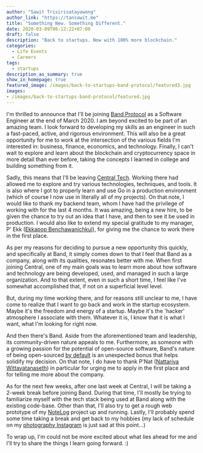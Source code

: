 ```yaml
---
author: "Sawit Trisirisatayawong"
author_link: "https://tansawit.me"
title: "Something New. Something Different."
date: 2020-03-09T06:12:22+07:00
draft: false
description: "Back to startups. Now with 100% more blockchain."
categories:
  - Life Events
  - Careers
tags:
  - startups
description_as_summary: true
show_in_homepage: true
featured_image: /images/back-to-startups-band-protocol/featured3.jpg
images:
- /images/back-to-startups-band-protocol/featured.jpg
---
```


I'm thrilled to announce that I'll be joining [Band Protocol](https://bandprotocol.com/) as a Software Engineer at the end of March 2020. I am beyond excited to be part of an amazing team. I look forward to developing my skills as an engineer in such a fast-paced, active, and rigorous environment. This will also be a great opportunity for me to work at the intersection of the various fields I'm interested in: business, finance, economics, and technology. Finally, I can't wait to explore and learn about the blockchain and cryptocurrency space in more detail than ever before, taking the concepts I learned in college and building something from it. 

Sadly, this means that I'll be leaving [Central Tech](https://central.tech). Working there had allowed me to explore and try various technologies, techniques, and tools. It is also where I got to properly learn and use Go in a production environment (which of course I now use in literally all of my projects). On that note, I would like to thank my backend team, whom I have had the privilege of working with for the last 4 months. It was amazing, being a new hire, to be given the chance to try out an idea that I have, and then to see it be used in production. I would also like to extend my special gratitude to my manager, P' Ekk ([Ekkapop Benchawanichkul](https://www.linkedin.com/in/ekkapop-benchawanichkul-14460334/)), for giving me the chance to work there in the first place.

As per my reasons for deciding to pursue a new opportunity this quickly, and specifically at Band, it simply comes down to that I feel that Band as a company, along with its qualities, resonates better with me. When first joining Central, one of my main goals was to learn more about how software and technology are being developed, used, and managed in such a large organization. And to that extent, even in such a short time, I feel like I've somewhat accomplished that, if not on a superficial level level. 

But, during my time working there, and for reasons still unclear to me, I have come to realize that I want to go back and work in the startup ecosystem. Maybe it's the freedom and energy of a startup. Maybe it's the 'hacker' atmosphere I associate with them. Whatever it is, I know that it is what I want, what I'm looking for right now. 

And then there's Band. Aside from the aforementioned team and leadership, its community-driven nature appeals to me. Furthermore, as someone with a growing passion for  the potential of open-source software, Band's nature of being open-sourced [by default](https://github.com/bandprotocol) is an unexpected bonus that helps solidify my decision. On that note, I do have to thank P'Nat ([Nattariya Wittayatanaseth](https://twitter.com/WNattariya)) in particular for urging me to apply in the first place and for telling me more about the company.

As for the next few weeks, after one last week at Central, I will be taking a 2-week break before joining Band. During that time, I'll mostly be trying to familiarize myself with the tech stack being used at Band along with the existing code-base. Other than that, I'll also try to get a rough web prototype of my [NoteLog](https://twitter.com/tansawit/status/1235482414861783040) project up and running. Lastly, I'll probably spend some time taking a break and get back to my hobbies (my lack of schedule on my [photography Instagram](https://www.instagram.com/tansawit) is just sad at this point...)

To wrap up, I'm could not be more excited about what lies ahead for me and I'll try to share the things I learn going forward. :)
